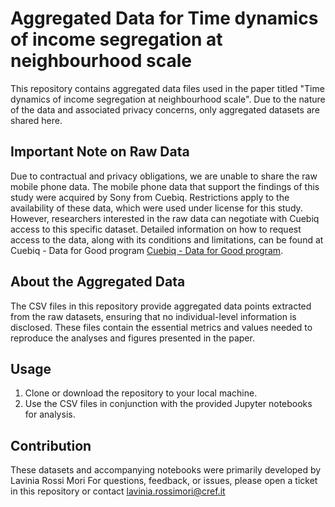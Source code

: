
# Aggregated Data for Time dynamics of income segregation at neighbourhood scale

This repository contains aggregated data files used in the paper titled "Time dynamics of income segregation at neighbourhood scale". Due to the nature of the data and associated privacy concerns, only aggregated datasets are shared here.

## Important Note on Raw Data

Due to contractual and privacy obligations, we are unable to share the raw mobile phone data. The mobile phone data that support the findings of this study were acquired by Sony from Cuebiq. Restrictions apply to the availability of these data, which were used under license for this study. However, researchers interested in the raw data can negotiate with Cuebiq access to this specific dataset. Detailed information on how to request access to the data, along with its conditions and limitations, can be found at Cuebiq - Data for Good program [Cuebiq - Data for Good program](https://www.cuebiq.com/about/data-for-good/).

## About the Aggregated Data

The CSV files in this repository provide aggregated data points extracted from the raw datasets, ensuring that no individual-level information is disclosed. These files contain the essential metrics and values needed to reproduce the analyses and figures presented in the paper.

## Usage

1. Clone or download the repository to your local machine.
2. Use the CSV files in conjunction with the provided Jupyter notebooks for analysis.

## Contribution

These datasets and accompanying notebooks were primarily developed by Lavinia Rossi Mori For questions, feedback, or issues, please open a ticket in this repository or contact lavinia.rossimori@cref.it
